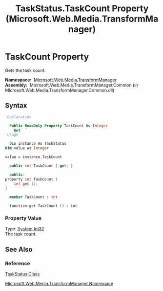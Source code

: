 ﻿---
title: TaskStatus.TaskCount Property (Microsoft.Web.Media.TransformManager)
TOCTitle: TaskCount Property
ms:assetid: P:Microsoft.Web.Media.TransformManager.TaskStatus.TaskCount
ms:mtpsurl: https://msdn.microsoft.com/en-us/library/microsoft.web.media.transformmanager.taskstatus.taskcount(v=VS.90)
ms:contentKeyID: 35521127
ms.date: 06/14/2012
mtps_version: v=VS.90
f1_keywords:
- Microsoft.Web.Media.TransformManager.TaskStatus.get_TaskCount
- Microsoft.Web.Media.TransformManager.TaskStatus.TaskCount
dev_langs:
- csharp
- jscript
- vb
- FSharp
- cpp
api_location:
- Microsoft.Web.Media.TransformManager.Common.dll
api_name:
- Microsoft.Web.Media.TransformManager.TaskStatus.get_TaskCount
- Microsoft.Web.Media.TransformManager.TaskStatus.TaskCount
api_type:
- Managed
topic_type:
- apiref
- kbSyntax
product_family_name: VS
ROBOTS: INDEX,FOLLOW
---

# TaskCount Property

Gets the task count.

**Namespace:**  [Microsoft.Web.Media.TransformManager](microsoft-web-media-transformmanager-namespace.md)  
**Assembly:**  Microsoft.Web.Media.TransformManager.Common (in Microsoft.Web.Media.TransformManager.Common.dll)

## Syntax

```vb
'Declaration

  Public ReadOnly Property TaskCount As Integer
    Get
'Usage

  Dim instance As TaskStatus
Dim value As Integer

value = instance.TaskCount
```

```csharp
  public int TaskCount { get; }
```

```cpp
  public:
property int TaskCount {
    int get ();
}
```

``` fsharp
  member TaskCount : int
```

```jscript
  function get TaskCount () : int
```

### Property Value

Type: [System.Int32](https://msdn.microsoft.com/library/td2s409d)  
The task count.  

## See Also

### Reference

[TaskStatus Class](taskstatus-class-microsoft-web-media-transformmanager.md)

[Microsoft.Web.Media.TransformManager Namespace](microsoft-web-media-transformmanager-namespace.md)

